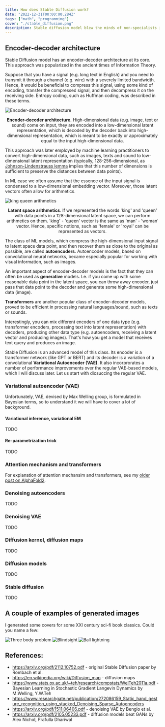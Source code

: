 ```yaml
---
title: How does Stable Diffusion work?
date: "2022-12-31T00:00:00.284Z"
tags: ["math", "programming"]
cover: "./stable_diffusion.png"
description: Stable diffusion model blew the minds of non-specialists in AI this 2022. In this post I am going to discuss the concepts, it is assembled of. 
---
```


## Encoder-decoder architecture

Stable Diffusion model has an encoder-decoder architecture at its core. This approach was popularized in the ancient times of Information Theory.

Suppose that you have a signal (e.g. long text in English) and you need to transmit it through a channel (e.g. wire) with a severely limited
bandwidth. Hence, it would be beneficial to compress this signal, using some kind of encoding, transfer the compressed signal,
and then decompress it on the receiving side. Entropy coding, such as Huffman coding, was described in these terms.

![Encoder-decoder architecture](Encoder-decoder.png)<center>**Encoder-decoder architecture.** High-dimensional data (e.g. image, text or sound) come on input, they are encoded into a low-dimensional latent representation, which is decoded by the decoder back into high-dimensional representation, which is meant to be exactly or approximately equal to the input high-dimensional data.</center>

This approach was later employed by machine learning practitioners to convert high-dimensional data, such as images, texts
and sound to low-dimensional latent representation (typically, 128-256-dimensional, as [Johnson-Lindenstrauss lemma](/2021-09-10-1/) implies that this number of
dimensions is sufficient to preserve the distances between data points).

In ML case we often assume that the essence of the input signal is condensed to a low-dimensional embedding
vector. Moreover, those latent vectors often allow for arithmetics.

![king queen arithmetics](king_queen_parallelogram.png)<center>**Latent space arithmetics**. If we represented the words
'king' and 'queen' with data points in a 128-dimensional latent space, we can perform arithmetics 
on them. 'king' - 'queen' vector is the same as 'man' - 'woman' vector. Hence, specific notions, such as
'female' or 'royal' can be represented as vectors.</center>

The class of ML models, which compress the high-dimensional input signal to latent space data point, and then recover them
as close to the original as possible, are called **autoencoders**. Autoencoder models, based on convolutional neural networks, became especially popular for working with visual information, 
such as images. 

An important aspect of encoder-decoder models is the fact that they can often be used as **generative** models. I.e. if
you come up with some reasonable data point in the latent space, you can throw away encoder, just pass that data point
to the decoder and generate some high-dimensional data (image).

**Transformers** are another popular class of encoder-decoder models, proved to be efficient in processing
natural languages/sound, such as texts or sounds.

Interestingly, you can mix different encoders of one data type (e.g. transformer encoders, processing text into latent
representation) with decoders, producing other data type (e.g. autoencoders, receiving a latent vector and producing
images). That's how you get a model that receives text query and produces an image. 

Stable Diffusion is an advanced model of this class. Its encoder is a transformer network (like GPT or BERT) and its 
decoder is a variation of a convolutional **Variational Autoencoder (VAE)**. It also incorprorates a number of performance
improvements over the regular VAE-based models, which I will discuss later. Let us start with dicsuccing the regular VAE.

###  Variational autoencoder (VAE)

Unfortunately, VAE, devised by Max Welling group, is formulated in Bayesian terms, so to understand it we will have to cover a lot of background.

#### Variational inference, variational EM

TODO

#### Re-parametrization trick

TODO

### Attention mechanism and transformers

For explanation of attention mechansim and transformers, see my [older post on AlphaFold2](/2021-12-25-1).

### Denoising autoencoders

TODO

### Denoising VAE

TODO

### Diffusion kernel, diffusion maps

TODO

### Diffusion models

TODO

### Stable diffusion

TODO

## A couple of examples of generated images

I generated some covers for some XXI century sci-fi book classics. Could you name a few: 

![Three body problem](./grid-0023.png) ![Blindsight](./grid-0033.png)
![Ball lightning](./grid-0027.png)


## References:
* https://arxiv.org/pdf/2112.10752.pdf - original Stable Diffusion paper by Rombach et al.
* https://en.wikipedia.org/wiki/Diffusion_map - diffusion maps
* https://www.stats.ox.ac.uk/~teh/research/compstats/WelTeh2011a.pdf - Bayesian Learning in Stochastic Gradient Langevin Dynamics by M.Welling, Y.W.Teh
* https://www.researchgate.net/publication/272086159_Static_hand_gesture_recognition_using_stacked_Denoising_Sparse_Autoencoders
* https://arxiv.org/pdf/1511.06406.pdf - denoising VAE by Bengio et al.
* https://arxiv.org/pdf/2105.05233.pdf - diffusion models beat GANs by Alex Nichol, Prafulla Dhariwal